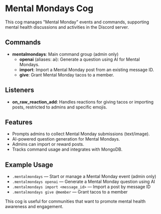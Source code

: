 # Mental Mondays Cog

This cog manages "Mental Monday" events and commands, supporting mental health discussions and activities in the Discord server.

## Commands

- **mentalmondays**: Main command group (admin only)
  - **openai** (aliases: ai): Generate a question using AI for Mental Mondays.
  - **import**: Import a Mental Monday post from an existing message ID.
  - **give**: Grant Mental Monday tacos to a member.

## Listeners

- **on_raw_reaction_add**: Handles reactions for giving tacos or importing posts, restricted to admins and specific emojis.

## Features

- Prompts admins to collect Mental Monday submissions (text/image).
- AI-powered question generation for Mental Mondays.
- Admins can import or reward posts.
- Tracks command usage and integrates with MongoDB.

## Example Usage

- `.mentalmondays` — Start or manage a Mental Monday event (admin only)
- `.mentalmondays openai` — Generate a Mental Monday question using AI
- `.mentalmondays import <message_id>` — Import a post by message ID
- `.mentalmondays give @member` — Grant tacos to a member

This cog is useful for communities that want to promote mental health awareness and engagement.
